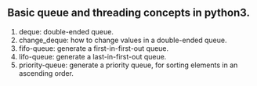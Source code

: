 <h2>Basic queue and threading concepts in python3.</h2>
<ol>
  <li>deque: double-ended queue.</li>
  <li>change_deque: how to change values in a double-ended queue.</li>
  <li>fifo-queue: generate a first-in-first-out queue.</li>
  <li>lifo-queue: generate a last-in-first-out queue.</li>
  <li>priority-queue: generate a priority queue, for sorting elements in an ascending order.</li>
</ol>
